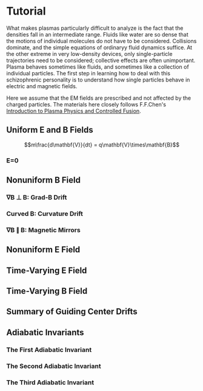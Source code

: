# Tutorial

What makes plasmas particularly difficult to analyze is the fact that the densities fall in an intermediate range. Fluids like water are so dense that the motions of individual molecules do not have to be considered. Collisions dominate, and the simple equations of ordinaryy fluid dynamics suffice. At the other extreme in very low-density devices, only single-particle trajectories need to be considered; collective effects are often unimportant. Plasma behaves sometimes like fluids, and sometimes like a collection of individual particles. The first step in learning how to deal with this schizophrenic personality is to understand how single particles behave in electric and magnetic fields.

Here we assume that the EM fields are prescribed and not affected by the charged particles. The materials here closely follows F.F.Chen's [Introduction to Plasma Physics and Controlled Fusion](https://link.springer.com/book/10.1007/978-3-319-22309-4).

## Uniform E and B Fields

```math
m\frac{d\mathbf{V}}{dt} = q\mathbf{V}\times\mathbf{B}
```

### E=0

## Nonuniform B Field

### ∇B ⊥ B: Grad-B Drift

### Curved B: Curvature Drift

### ∇B ∥ B: Magnetic Mirrors

## Nonuniform E Field

## Time-Varying E Field

## Time-Varying B Field

## Summary of Guiding Center Drifts

## Adiabatic Invariants

### The First Adiabatic Invariant

### The Second Adiabatic Invariant

### The Third Adiabatic Invariant
